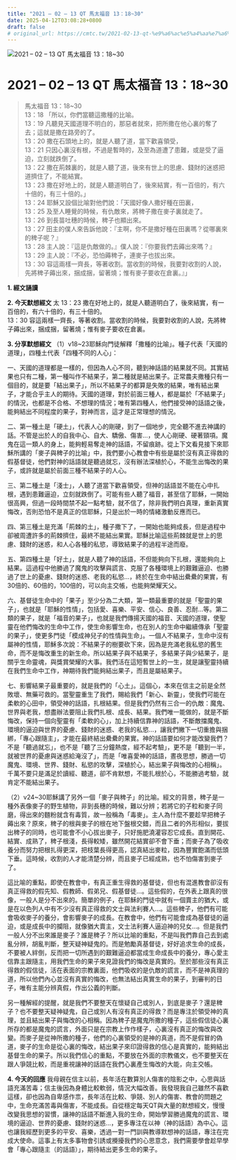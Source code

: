 ```yaml
---
title: "2021 – 02 – 13 QT 馬太福音 13：18~30"
date: 2025-04-12T03:08:28+0800
draft: false
# original_url: https://cmtc.tw/2021-02-13-qt-%e9%a6%ac%e5%a4%aa%e7%a6%8f%e9%9f%b3-13%ef%bc%9a1830
---
```


![2021 – 02 – 13 QT  馬太福音 13：18\~30](/images/qt.jpg   "2021 – 02 – 13 QT  馬太福音 13：18\~30")

# 2021 – 02 – 13 QT 馬太福音 13：18\~30

> 馬太福音 13：18\~30  
> 13：18 「所以，你們當聽這撒種的比喻。  
> 13：19 凡聽見天國道理不明白的，那惡者就來，把所撒在他心裏的奪了去；這就是撒在路旁的了。  
> 13：20 撒在石頭地上的，就是人聽了道，當下歡喜領受，  
> 13：21 只因心裏沒有根，不過是暫時的，及至為道遭了患難，或是受了逼迫，立刻就跌倒了。  
> 13：22 撒在荊棘裏的，就是人聽了道，後來有世上的思慮、錢財的迷惑把道擠住了，不能結實。  
> 13：23 撒在好地上的，就是人聽道明白了，後來結實，有一百倍的，有六十倍的，有三十倍的。」  
> 13：24 耶穌又設個比喻對他們說：「天國好像人撒好種在田裏，  
> 13：25 及至人睡覺的時候，有仇敵來，將稗子撒在麥子裏就走了。  
> 13：26 到長苗吐穗的時候，稗子也顯出來。  
> 13：27 田主的僕人來告訴他說：『主啊，你不是撒好種在田裏嗎？從哪裏來的稗子呢？』  
> 13：28 主人說：『這是仇敵做的。』僕人說：『你要我們去薅出來嗎？』  
> 13：29 主人說：『不必，恐怕薅稗子，連麥子也拔出來。  
> 13：30 容這兩樣一齊長，等著收割。當收割的時候，我要對收割的人說，先將稗子薅出來，捆成捆，留著燒；惟有麥子要收在倉裏。』」

**1. 經文誦讀**

**2.  今天默想經文**
太 13：23 撒在好地上的，就是人聽道明白了，後來結實，有一百倍的，有六十倍的，有三十倍的。  
13：30 容這兩樣一齊長，等著收割。當收割的時候，我要對收割的人說，先將稗子薅出來，捆成捆，留著燒；惟有麥子要收在倉裏。

**3. 分享默想經文**
（1）v18\~23耶穌向門徒解釋「撒種的比喻」。種子代表「天國的道理」，四種土代表「四種不同的人心」：

一、天國的道理都是一樣的，但因為人心不同，聽到神話語的結果就不同。其實結果也只有二種，第一種叫作不結果子，第二種就是結出果子。正常農夫撒種只有一個目的，就是要「結出果子」，所以不結果子的都算是失敗的結果，唯有結出果子，才能合乎主人的期待。天國的道理，對於前面三種人，都是屬於「不結果子」的情況，也都是不合格、不想理的情況；唯有第四種人，他們接受神的話語之後，能夠結出不同程度的果子，對神而言，這才是正常理想的情況。

二、第一種土是「硬土」，代表人心的剛硬，到了一個地步，完全聽不進去神講的話。不管是出於人的自我中心、自大、驕傲、傷害…，使人心剛硬、硬著頸項。魔鬼在這一類人的身上，能夠輕易奪走神的話語，不留痕跡。從上下文看見接下來耶穌所講的「麥子與稗子的比喻」中，我們要小心教會中有些是屬於沒有真正得救的假基督徒，他們對神的話語就是聽過就忘，沒有辦法深植於心，不能生出悔改的果子，或許就是屬於前面三種不結果子的人心。

三、第二種土是「淺士」，人聽了道當下歡喜領受，但神的話語並不能在心中扎根，遇到患難逼迫，立刻就跌倒了。可能有些人聽了福音，甚至信了耶穌，一開始很高興，但過一段時間禁不起一點考驗，就不信了，除非我們明白真理，重新真實悔改，否則恐怕不是真正的信耶穌，只是出於一時的情緒激動反應而已。

四、第三種土是充滿「荊棘的土」，種子撒下了，一開始也能夠成長，但是過程中卻被周遭許多的荊棘擠住，最終不能結出果實。耶穌比喻這些荊棘就是世上的思慮、錢財的迷惑，和人心各種的私慾，導致結果子的過程半途而廢。

五、第四種土是「好土」，就是人聽了神的話語，不但能夠向下扎根，還能夠向上結果。這過程中他勝過了魔鬼的攻擊與謊言、克服了各種環境上的艱難逼迫、也勝過了世上的憂慮、錢財的迷惑、老我的私慾…，終於在生命中結出纍纍的果實，有30倍的、60倍的，100倍的，可以向主交帳，也能夠榮耀天父。

六、基督徒生命中的「果子」至少分為二大類，第一類最重要的就是「聖靈的果子」，也就是「耶穌的性情」，包括愛、喜樂、平安、信心、良善、忍耐…等。第二類的果子，就是「福音的果子」，也就是我們傳揚天國的福音、天國的道理，使聖靈在他們悔改的生命中工作，使生命影響生命，也在別人的生命中繼續傳承「聖靈的果子」，使更多門徒「模成神兒子的性情與生命」。一個人不結果子，生命中沒有屬神的性情，耶穌多次說：不結果子的樹要砍下來，因為是充滿老我私慾的舊生命，而不是悔改重生的新生命。所以結果子與不結果子，多結果子與少結果子，是關乎生命靈魂，與獎賞榮耀的大事。我們活在這短暫世上的一生，就是讓聖靈持續在我們生命中工作，神期待我們能夠結出果子，而且是屬結果子。

七、影響結果子最重要的，就是我們的「心土」。這個心，本來在信主之前是全然敗壞、無藥可救的。當聖靈重生了我們，賜給我們「新心、新靈」，使我們可能在柔軟的心田中，領受神的話語，扎根結果。但是我們仍然有三合一的仇敵：魔鬼、世界與老我，想盡辦法要阻止我們扎根、成長、結果。我們唯一能做的，就是不斷悔改，保持一個向聖靈有「柔軟的心」，加上持續信靠神的話語，不斷敵擋魔鬼、環境的逼迫與世界的憂慮、錢財的迷惑、老我的私慾…，讓我們撇下一切重擔與捆綁，「專心跟隨主」，才能在最終結出纍纍的果實。神的話語要如何才能改變我們？不是「聽過就忘」，也不是「聽了三分鐘熱度，經不起考驗」，更不是「聽到一半，就被世界的憂慮與迷惑給淹沒了」，而是「唯喜愛神的話語，晝夜思想，勝過一切魔鬼、環境、世界、錢財、私慾的攻擊，深植於心，結出果子與悔改的心相稱」。千萬不要只是滿足於讀經、聽道，卻不肯默想，不能扎根於心，不能勝過考驗，就肯定不能結出果子。

（2）v24\~30耶穌講了另外一個「麥子與稗子」的比喻。經文的背景，稗子是一種外表像麥子的野生植物，非到長穗的時候，難以分辨；若將它的子粒和麥子同磨，得出來的麵粉就含有毒質，故一般稱為「毒麥」。主人為什麼不要趁早把稗子薅出來？原來，稗子的根與麥子的根在地下盤根交錯，而且二者的外形相似，要拔出稗子的同時，也可能會不小心拔出麥子，只好施肥澆灌容忍它成長。直到開花、結實、成熟了，稗子根淺，長得較矮，雖然開花結實卻不會下垂；而麥子為了吸收養分而努力把根扎得更深，把枝葉長得更高，認真結出麥粒，因為豐實飽滿而低頭下垂。這時候，收割的人才能清楚分辨，而且麥子已經成熟，也不怕傷害到麥子了。

這比喻的重點，即使在教會中，有真正重生得救的基督徒，但也有混進教會卻沒有真正得救的假先知、假教師、假弟兄、假基督徒…。這些假的，在外表上跟真的很像，一般人是分不出來的。簡單的例子，在耶穌的門徒中就有一個賣主的猶大，或是在以色列人中有不少沒有真正得救的文士與法利賽人…。這些稗子，他們有可能會吸收麥子的養分，會影響麥子的成長。在教會中，他們有可能會成為基督徒的逼迫，或是成長中的攔阻，就像猶大賣主，文士法利賽人逼迫神的兒女…。但是我們一般人分不出來誰是麥子？誰是稗子？所以比喻的重點，不是叫我們靠自己去到處亂分辨，胡亂判斷，整天疑神疑鬼的。而是勉勵真基督徒，好好追求生命的成長，不要被人絆倒，反而把一切所遇到的艱難逼迫都當成生命成長中的養分，專心愛主信靠主跟隨主，用我們生命的果子來見證我們的悔改是真實的。至於那些沒有真正得救的假信徒，活在表面的宗教裏面，他們吸收的是仇敵的謊言，而不是神真理的道，所以他們內心並沒有真實的悔改，也無法結出真實生命的果子，到審判的日子，唯有主能分辨真假，作出公義的判斷。

另一種解經的提醒，就是我們不要整天在懷疑自己或別人，到底是麥子？還是稗子？也不要整天疑神疑鬼，自己或別人有沒有真正的得救？而是專注於領受神的真理，並且結出果子與悔改的心相稱。因為稗子是魔鬼所撒的種子，這些假信徒心裏所存的都是魔鬼的謊言，外面只是在宗教上作作樣子，心裏沒有真正的悔改與改變。而麥子是從神所撒的種子，他們的心裏領受的是神的真道，而不是假冒的偽道，麥子的生命是從心裏的悔改，結出果子來印證得救的信心是真實的，能夠結出基督生命的果子。所以我們信心的重點，不要放在外面的宗教儀文，也不要整天在跟人爭競比較，而是重視讓神的話語在我們心裏產生悔改的大能，向主交帳。

**4. 今天的回應**
我母親在信主以前，長年活在數算別人傷害的陰影之中，心思與話語充滿苦毒；信主後因為身體比較軟弱，情況大幅改善。我發現我自己雖然不喜歡這樣，卻也因為自卑感作祟，長年活在比較、爭競、別人的傷害、教會的問題之中，生命充滿苦毒與傷害，不能成長。自從穩定每天QT與大量的默想經文，慢慢改變我思想的習慣，讓神的話語不斷進入我的生命，開始學習勝過魔鬼的謊言、環境的逼迫、世界的憂慮、錢財的迷惑…，更多專注在以神（神的話語）為中心。這也讓我經歷到更多的平安、喜樂，透過一對一門訓與教導默想神的話語，專注在完成大使命。這事上有太多事物會引誘或攪擾我們的心思意念，我們需要學會趁早學會「專心跟隨主（的話語）」，期待結出更多生命的果子。
